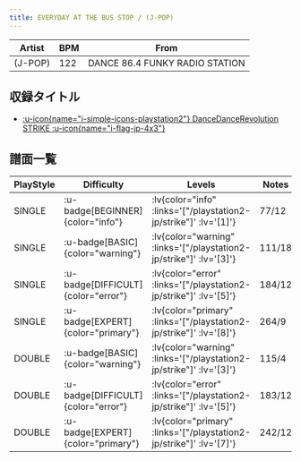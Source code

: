 ```yaml
---
title: EVERYDAY AT THE BUS STOP / (J-POP)
---
```


|Artist|BPM|From|
|------|---|----|
|(J-POP)|122|DANCE 86.4 FUNKY RADIO STATION|

## 収録タイトル

- [ :u-icon{name="i-simple-icons-playstation2"} DanceDanceRevolution STRIKE :u-icon{name="i-flag-jp-4x3"} ](/playstation2-jp/strike)

## 譜面一覧

|PlayStyle|Difficulty|Levels|Notes|Movie|
|---------|----------|------|-----|-----|
|SINGLE| :u-badge[BEGINNER]{color="info"} | :lv{color="info" :links='["/playstation2-jp/strike"]' :lv='[1]'} |77/12||
|SINGLE| :u-badge[BASIC]{color="warning"} | :lv{color="warning" :links='["/playstation2-jp/strike"]' :lv='[3]'} |111/18||
|SINGLE| :u-badge[DIFFICULT]{color="error"} | :lv{color="error" :links='["/playstation2-jp/strike"]' :lv='[5]'} |184/12||
|SINGLE| :u-badge[EXPERT]{color="primary"} | :lv{color="primary" :links='["/playstation2-jp/strike"]' :lv='[8]'} |264/9||
|DOUBLE| :u-badge[BASIC]{color="warning"} | :lv{color="warning" :links='["/playstation2-jp/strike"]' :lv='[3]'} |115/4||
|DOUBLE| :u-badge[DIFFICULT]{color="error"} | :lv{color="error" :links='["/playstation2-jp/strike"]' :lv='[5]'} |183/12||
|DOUBLE| :u-badge[EXPERT]{color="primary"} | :lv{color="primary" :links='["/playstation2-jp/strike"]' :lv='[7]'} |242/12||
